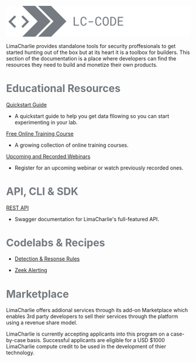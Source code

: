 ![image 'lc-code'](./images/lc-code.png)

LimaCharlie provides standalone tools for security proffesionals to get started hunting out of the box but at its heart it is a toolbox for builders. This section of the documentation is a place where developers can find the resources they need to build and monetize their own products.

# <span style="color:#747a80">Educational Resources</span>

[Quickstart Guide]()
* A quickstart guide to help you get data fllowing so you can start experimenting in your lab.

[Free Online Training Course](https://edu.limacharlie.io/)
* A growing collection of online training courses.

[Upcoming and Recorded Webinars]()
* Register for an upcoming webinar or watch previously recorded ones.

# <span style="color:#747a80">API, CLI & SDK</span>

[REST API](https://doc.limacharlie.io/docs/api/container/static/swagger/v1/swagger.json)
* Swagger documentation for LimaCharlie's full-featured API.

# <span style="color:#747a80">Codelabs & Recipes</span>

* [Detection & Resonse Rules](https://doc.limacharlie.io/docs/documentation/docs/codelab_dr.md)

* [Zeek Alerting](https://doc.limacharlie.io/docs/documentation/docs/recipe_zeek.md)

# <span style="color:#747a80">Marketplace</span>

LimaCharlie offers addional services through its add-on Marketplace which enables 3rd party developers to sell their services through the platform using a revenue share model.

LimaCharlie is currently accepting applicants into this program on a case-by-case basis. Successful applicants are eligible for a USD $1000 LimaCharlie compute credit to be used in the development of thier technology. 
